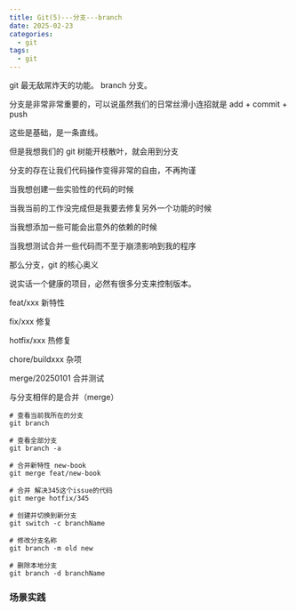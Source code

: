 ```yaml
---
title: Git(5)---分支---branch
date: 2025-02-23
categories:
  - git
tags:
  - git
---
```


git 最无敌屌炸天的功能。  branch 分支。

分支是非常非常重要的，可以说虽然我们的日常丝滑小连招就是 add + commit + push

这些是基础，是一条直线。

但是我想我们的 git 树能开枝散叶，就会用到分支

分支的存在让我们代码操作变得非常的自由，不再拘谨

当我想创建一些实验性的代码的时候

当我当前的工作没完成但是我要去修复另外一个功能的时候

当我想添加一些可能会出意外的依赖的时候

当我想测试合并一些代码而不至于崩溃影响到我的程序

那么分支，git 的核心奥义

说实话一个健康的项目，必然有很多分支来控制版本。

feat/xxx  新特性

fix/xxx 修复

hotfix/xxx 热修复

chore/buildxxx 杂项

merge/20250101  合并测试

与分支相伴的是合并（merge）

``` shell
# 查看当前我所在的分支
git branch

# 查看全部分支
git branch -a

# 合并新特性 new-book
git merge feat/new-book

# 合并 解决345这个issue的代码
git merge hotfix/345

```

```shell
# 创建并切换到新分支
git switch -c branchName

# 修改分支名称
git branch -m old new 

# 删除本地分支
git branch -d branchName

```

### 场景实践
